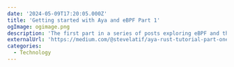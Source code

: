 ```yaml
---
date: '2024-05-09T17:20:05.000Z'
title: 'Getting started with Aya and eBPF Part 1'
ogImage: ogimage.png
description: 'The first part in a series of posts exploring eBPF and the Rust Aya crate'
externalUrl: 'https://medium.com/@stevelatif/aya-rust-tutorial-part-one-6e1d02fe5ff2'
categories:
  - Technology
---
```

